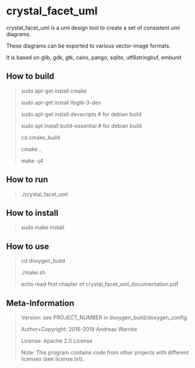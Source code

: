 
crystal_facet_uml
=============

crystal_facet_uml is a uml design tool
to create a set of consistent uml diagrams.

These diagrams can be exported to various vector-image formats.

It is based on glib, gdk, gtk, cairo, pango, sqlite, utf8stringbuf, embunit

How to build
-----------

> sudo apt-get install cmake
>
> sudo apt-get install libgtk-3-dev
>
> sudo apt-get install devscripts  # for debian build
>
> sudo apt install build-essential  # for debian build
>
> cd cmake_build
>
> cmake ..
>
> make -j4

How to run
-----------

> ./crystal_facet_uml

How to install
-----------

> sudo make install

How to use
-----------

> cd doxygen_build
>
> ./make.sh
>
> echo read first chapter of crystal_facet_uml_documentation.pdf

Meta-Information
-----------

> Version: see PROJECT_NUMBER in doxygen_build/doxygen_config
>
> Author+Copyright: 2016-2019 Andreas Warnke
>
> License: Apache 2.0 License
>
> Note: This program contains code from other projects with different licenses (see license.txt).

